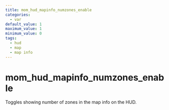 ```yaml
---
title: mom_hud_mapinfo_numzones_enable
categories:
  - var
default_value: 1
maximum_value: 1
minimum_value: 0
tags:
  - hud
  - map
  - map info
---
```


# mom_hud_mapinfo_numzones_enable

Toggles showing number of zones in the map info on the HUD.
